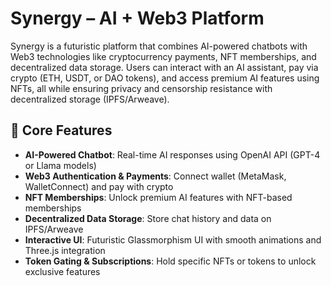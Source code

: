 # Synergy – AI + Web3 Platform

Synergy is a futuristic platform that combines AI-powered chatbots with Web3 technologies like cryptocurrency payments, NFT memberships, and decentralized data storage. Users can interact with an AI assistant, pay via crypto (ETH, USDT, or DAO tokens), and access premium AI features using NFTs, all while ensuring privacy and censorship resistance with decentralized storage (IPFS/Arweave).

## 🚀 Core Features

- **AI-Powered Chatbot**: Real-time AI responses using OpenAI API (GPT-4 or Llama models)
- **Web3 Authentication & Payments**: Connect wallet (MetaMask, WalletConnect) and pay with crypto
- **NFT Memberships**: Unlock premium AI features with NFT-based memberships
- **Decentralized Data Storage**: Store chat history and data on IPFS/Arweave
- **Interactive UI**: Futuristic Glassmorphism UI with smooth animations and Three.js integration
- **Token Gating & Subscriptions**: Hold specific NFTs or tokens to unlock exclusive features
